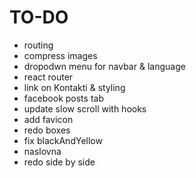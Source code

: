# TO-DO

- routing
- compress images
- dropodwn menu for navbar & language
- react router
- link on Kontakti & styling
- facebook posts tab
- update slow scroll with hooks
- add favicon
- redo boxes
- fix blackAndYellow
- naslovna
- redo side by side
